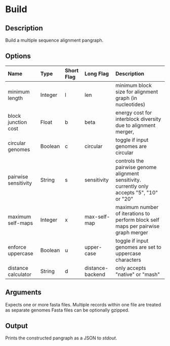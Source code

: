 # Build

## Description
Build a multiple sequence alignment pangraph.

## Options
Name | Type | Short Flag | Long Flag | Description
:-------------- | :------- | :------ | :------- | :-------------------------
minimum length | Integer | l | len | minimum block size for alignment graph (in nucleotides)
block junction cost | Float | b | beta | energy cost for interblock diversity due to alignment merger,
circular genomes | Boolean | c | circular | toggle if input genomes are circular
pairwise sensitivity | String | s | sensitivity | controls the pairwise genome alignment sensitivity. currently only accepts "5", "10" or "20"
maximum self-maps | Integer | x | max-self-map | maximum number of iterations to perform block self maps per pairwise graph merger
enforce uppercase | Boolean | u | upper-case | toggle if input genomes are set to uppercase characters
distance calculator | String | d | distance-backend | only accepts "native" or "mash"

## Arguments
Expects one or more fasta files.
Multiple records within one file are treated as separate genomes
Fasta files can be optionally gzipped.

## Output
Prints the constructed pangraph as a JSON to _stdout_.

